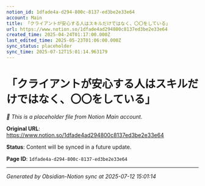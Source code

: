 ```yaml
---
notion_id: 1dfade4a-d294-800c-8137-ed3be2e33e64
account: Main
title: 「クライアントが安心する人はスキルだけではなく、〇〇をしている」
url: https://www.notion.so/1dfade4ad294800c8137ed3be2e33e64
created_time: 2025-04-24T01:17:00.000Z
last_edited_time: 2025-05-23T01:06:00.000Z
sync_status: placeholder
sync_time: 2025-07-12T15:01:14.963179
---
```


# 「クライアントが安心する人はスキルだけではなく、〇〇をしている」

*🔄 This is a placeholder file from Notion Main account.*

**Original URL**: https://www.notion.so/1dfade4ad294800c8137ed3be2e33e64

**Status**: Content will be synced in a future update.

**Page ID**: `1dfade4a-d294-800c-8137-ed3be2e33e64`

---

*Generated by Obsidian-Notion sync at 2025-07-12 15:01:14*
